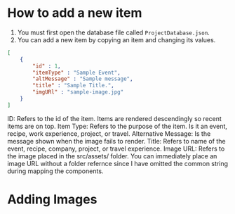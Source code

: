 # How to add a new item

1. You must first open the database file called ```ProjectDatabase.json```.
2. You can add a new item by copying an item and changing its values. 
```json
[
    {
        "id" : 1,
        "itemType" : "Sample Event",
        "altMessage" : "Sample message",
        "title" : "Sample Title.",
        "imgURl" : "sample-image.jpg"
    }
] 
```
ID: Refers to the id of the item. Items are rendered descendingly so recent items are on top.
Item Type: Refers to the purpose of the item. Is it an event, recipe, work experience, project, or travel.
Alternative Message: Is the message shown when the image fails to render. 
Title: Refers to name of the event, recipe, company, project, or travel experience.
Image URL: Refers to the image placed in the src/assets/ folder. You can immediately place an image URL without 
a folder refernce since I have omitted the common string during mapping the components.

# Adding Images
